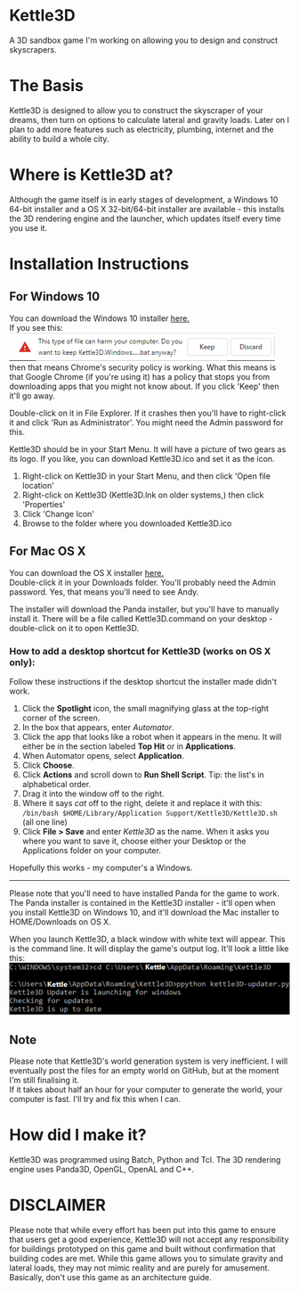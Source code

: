 # Kettle3D
A 3D sandbox game I'm working on allowing you to design and construct skyscrapers.

# The Basis
Kettle3D is designed to allow you to construct the skyscraper of your dreams, then turn on options to calculate lateral and gravity loads. Later on I plan to add more features such as electricity, plumbing, internet and the ability to build a whole city.

# Where is Kettle3D at?
Although the game itself is in early stages of development, a Windows 10 64-bit installer and a OS X 32-bit/64-bit installer are available - this installs the 3D rendering engine and the launcher, which updates itself every time you use it.

# Installation Instructions

## For Windows 10
You can download the Windows 10 installer [here.](https://github.com/Kettle3D/Kettle3D/releases/download/v1.0.1/Kettle3D.Windows.Installer.bat)  
If you see this:  
![Image](https://raw.githubusercontent.com/Kettle3D/Kettle3D/master/assets/chromes-security-policy.png "Chrome's Security Policy")  
then that means Chrome's security policy is working. What this means is that Google Chrome (if you're using it) has a policy that stops you from downloading apps that you might not know about. If you click 'Keep' then it'll go away.

Double-click on it in File Explorer. If it crashes then you'll have to right-click it and click 'Run as Administrator'. You might need the Admin password for this.

Kettle3D should be in your Start Menu. It will have a picture of two gears as its logo. If you like, you can download Kettle3D.ico and set it as the icon.
1) Right-click on Kettle3D in your Start Menu, and then click 'Open file location'
2) Right-click on Kettle3D (Kettle3D.lnk on older systems,) then click 'Properties'
3) Click 'Change Icon'
4) Browse to the folder where you downloaded Kettle3D.ico

## For Mac OS X
You can download the OS X installer [here.](https://github.com/Kettle3D/Kettle3D/releases/download/v1.0.1/Kettle3D.OS.X.Installer.sh)  
Double-click it in your Downloads folder. You'll probably need the Admin password. Yes, that means you'll need to see Andy.

The installer will download the Panda installer, but you'll have to manually install it.
There will be a file called Kettle3D.command on your desktop - double-click on it to open Kettle3D.

### How to add a desktop shortcut for Kettle3D (works on OS X only):
Follow these instructions if the desktop shortcut the installer made didn't work.
1) Click the **Spotlight** icon, the small magnifying glass at the top-right corner of the screen.
2) In the box that appears, enter *Automator*.
3) Click the app that looks like a robot when it appears in the menu. It will either be in the section labeled **Top Hit** or in **Applications**.
4) When Automator opens, select **Application**.
5) Click **Choose**.
6) Click **Actions** and scroll down to **Run Shell Script**. Tip: the list's in alphabetical order.
7) Drag it into the window off to the right.
8) Where it says *cat* off to the right, delete it and replace it with this:
`/bin/bash $HOME/Library/Application Support/Kettle3D/Kettle3D.sh` (all one line)
9) Click **File > Save** and enter *Kettle3D* as the name. When it asks you where you want to save it, choose either your Desktop or the Applications folder on your computer.

Hopefully this works - my computer's a Windows.

---

Please note that you'll need to have installed Panda for the game to work. The Panda installer is contained in the Kettle3D installer - it'll open when you install Kettle3D on Windows 10, and it'll download the Mac installer to HOME/Downloads on OS X.
  
When you launch Kettle3D, a black window with white text will appear. This is the command line. It will display the game's output log. It'll look a little like this:  
![Image](https://raw.githubusercontent.com/Kettle3D/Kettle3D/master/assets/windows_command_line.png "Kettle3D Command Window")

## Note
Please note that Kettle3D's world generation system is very inefficient. I will eventually post the files for an empty world on GitHub, but at the moment I'm still finalising it.  
If it takes about half an hour for your computer to generate the world, your computer is fast. I'll try and fix this when I can.

# How did I make it?
Kettle3D was programmed using Batch, Python and Tcl. The 3D rendering engine uses Panda3D, OpenGL, OpenAL and C++.

# DISCLAIMER
Please note that while every effort has been put into this game to ensure that users get a good experience, Kettle3D will not accept any responsibility for buildings prototyped on this game and built without confirmation that building codes are met. While this game allows you to simulate gravity and lateral loads, they may not mimic reality and are purely for amusement. Basically, don't use this game as an architecture guide.
